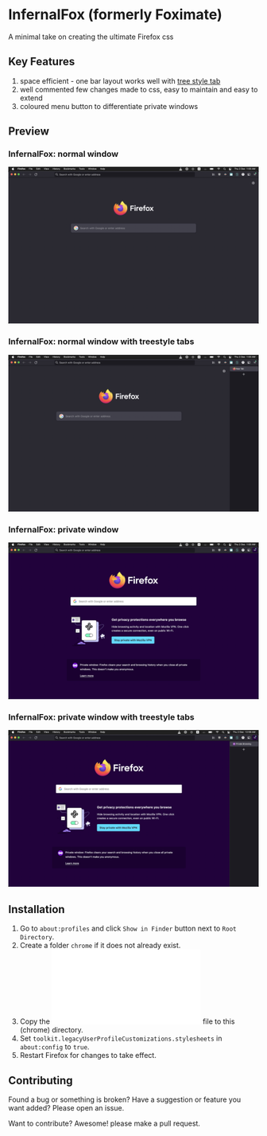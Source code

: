# InfernalFox (formerly Foximate)

A minimal take on creating the ultimate Firefox css

## Key Features
1. space efficient - one bar layout works well with [tree style tab](https://addons.mozilla.org/en-US/firefox/addon/tree-style-tab/)
2. well commented few changes made to css, easy to maintain and easy to extend
3. coloured menu button to differentiate private windows

## Preview

### InfernalFox: normal window
![InfernalFox Preview: normal window ](/images/Foximate-normal.png?raw=true "InfernalFox Preview: normal window")

### InfernalFox: normal window with treestyle tabs
![InfernalFox Preview: normal window with treestyle tabs](/images/Foximate-normal-treestyle.png?raw=true "InfernalFox Preview: normal window with treestyle tabs")

### InfernalFox: private window
![InfernalFox Preview: private window](/images/Foximate-private.png?raw=true "Foximate Preview: private window")

### InfernalFox: private window with treestyle tabs
![InfernalFox Preview: private window with treestyle tabs](/images/Foximate-private-treestyle.png?raw=true "InfernalFox Preview: private window with treestyle tabs")

## Installation

1. Go to `about:profiles` and click `Show in Finder` button next to `Root Directory`.
2. Create a folder `chrome` if it does not already exist.
3. Copy the ![userChrome.css](/userChrome.css "link to InfernalFox css code") file to this (chrome) directory.
4. Set `toolkit.legacyUserProfileCustomizations.stylesheets` in `about:config` to `true`.
5. Restart Firefox for changes to take effect.

## Contributing
Found a bug or something is broken?
Have a suggestion or feature you want added?
Please open an issue.

Want to contribute? Awesome! please make a pull request.
